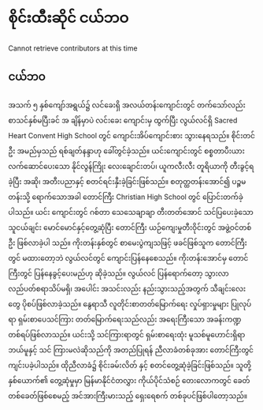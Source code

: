 # စိုင်းထီးဆိုင် ငယ်ဘဝ

Cannot retrieve contributors at this time

## ငယ်ဘဝ

အသက် ၅ နှစ်ကျော်အရွယ်၌ လင်ခေးရှိ အလယ်တန်းကျောင်းတွင် တက်သော်လည်း စာသင်နှစ်မပြီးခင် အ ချိန်မှာပဲ လင်းခေး ကျောင်းမှ ထွက်ပြီး လွယ်လင်ရှိ Sacred Heart Convent High School တွင် ကျောင်းအိပ်ကျောင်းစား သွားနေရသည်။ စိုင်းတင်ဦး အမည်မှသည် ရစ်ချတ်နန္ဒာဟု ခေါ်တွင်ခဲ့သည်။ ယင်းကျောင်းတွင် စစ္စတာပီးယား လက်ဆောင်ပေးသော နိုင်လွန်ကြိုး လေးချောင်းတပ်၊ ယူကလီးလီး တူရိယာကို တီးခွင့်ရခဲ့ပြီး အဆို၊ အတီးပညာနှင့် စတင်ရင်းနှီးခဲ့ခြင်းဖြစ်သည်။ စတုတ္ထတန်းအောင်၍ ပဉ္စမတန်းသို့ ရောက်သောအခါ တောင်ကြီး Christian High School တွင် ပြောင်းတက်ခဲ့ပါသည်။ ယင်း ကျောင်းတွင် ဂစ်တာ သေသေချာချာ တီးတတ်အောင် သင်ပြပေးခဲ့သော သူငယ်ချင်း မောင်မောင်နှင့်တွေ့ဆုံပြီး တောင်ကြီး ယဉ်ကျေးမှုတီးဝိုင်းတွင် အဖွဲ့ဝင်တစ်ဦး ဖြစ်လာခဲ့ပါ သည်။ ကိုးတန်းနှစ်တွင် စာမေးပွဲကျသဖြင့် ဖခင်ဖြစ်သူက တောင်ကြီးတွင် မထားတော့ဘဲ လွယ်လင်တွင် ကျောင်းပြန်နေစေသည်။ ကိုးတန်းအောင်မှ တောင်ကြီးတွင် ပြန်နေခွင့်ပေးမည်ဟု ဆိုခဲ့သည်။ လွယ်လင် ပြန်ရောက်တော့ သွားလာ လည်ပတ်စရာသိပ်မရှိ၊ အပေါင်း အသင်းလည်း နည်းသွားသည့်အတွက် သီချင်းလေးတွေ ပိုစပ်ဖြစ်လာခဲ့သည်။ နွေရာသီ လူတိုင်းစာတတ်မြောက်ရေး လှုပ်ရှားမှုများ ပြုလုပ်ရာ ရှမ်းစာပေသင်ကြား တတ်မြောက်ရေးသည်လည်း အရေးကြီးသော အခန်းကဏ္ဍ တစ်ရပ်ဖြစ်လာသည်။ ယင်းသို့ သင်ကြားရာတွင် ရှမ်းစာရေးထုံး မူသစ်မူဟောင်းရှိရာ ဘယ်မူနှင့် သင် ကြားမလဲဆိုသည်ကို အတည်ပြုရန် ညီလာခံတစ်ခုအား တောင်ကြီးတွင် ကျင်းပခဲ့ပါသည်။ ထိုညီလာခံ၌ စိုင်းခမ်းလိတ် နှင့် စတင်တွေ့ဆုံခဲ့ခြင်းဖြစ်သည်။ သူတို့နှစ်ယောက်၏ တွေ့ဆုံမှုမှာ မြန်မာနိုင်ငံတလွှား ကိုယ်ပိုင်သံစဉ် တေးလောကတွင် ခေတ်တစ်ခေတ်ဖြစ်စေမည့် အင်အားကြီးမားသည့် ရှေးရေစက် တစ်ခုပင်ဖြစ်ပါတော့သည်။

